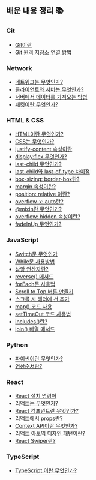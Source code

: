## 배운 내용 정리 📚

### Git
+ <a href="https://github.com/pan6603/TIL/blob/main/Git/Git%EC%9D%B4%EB%9E%80.md">Git이란</a>
+ <a href="https://github.com/pan6603/TIL/blob/main/Git/Git%20%EC%9B%90%EA%B2%A9%20%EC%A0%80%EC%9E%A5%EC%86%8C%20%EC%97%B0%EA%B2%B0%20%EB%B0%A9%EB%B2%95.md">Git 원격 저장소 연결 방법</a>

### Network 
+ <a href="https://github.com/pan6603/TIL/blob/main/Network/%EB%84%A4%ED%8A%B8%EC%9B%8C%ED%81%AC.md">네트워크는 무엇인가?</a>
+ <a href="https://github.com/pan6603/TIL/blob/main/Network/%ED%81%B4%EB%9D%BC%EC%9D%B4%EC%96%B8%ED%8A%B8%EC%99%80%20%EC%84%9C%EB%B2%84.md">클라이언트와 서버는 무엇인가?</a>
+ <a href="https://github.com/pan6603/TIL/blob/main/Network/%EC%84%9C%EB%B2%84%EC%97%90%EC%84%9C%20%EB%8D%B0%EC%9D%B4%ED%84%B0%EB%A5%BC%20%EA%B0%80%EC%A0%B8%EC%98%A4%EB%8A%94%20%EB%B0%A9%EB%B2%95.md">서버에서 데이터를 가져오는 방법</a>
+ <a href="https://github.com/pan6603/TIL/blob/main/Network/%ED%8C%A8%ED%82%B7%EC%9D%B4%EB%9E%80%20%EB%AC%B4%EC%97%87%EC%9D%B8%EA%B0%80%3F.md">패킷이란 무엇인가?</a>

### HTML & CSS 
+ <a href="https://github.com/pan6603/TIL/blob/main/HTML/HTML%EC%9D%B4%EB%9E%80%20%EB%AC%B4%EC%97%87%EC%9D%B8%EA%B0%80%3F.md">HTML이란 무엇인가?</a>
+ <a href="https://github.com/pan6603/TIL/blob/main/CSS/CSS%EB%8A%94%20%EB%AC%B4%EC%97%87%EC%9D%B8%EA%B0%80.md">CSS는 무엇인가?</a>
+ <a href="https://github.com/pan6603/TIL/blob/main/CSS/justify-content%20%EC%86%8D%EC%84%B1%EC%9D%B4%EB%9E%80.md">justify-content 속성이란</a>
+ <a href="https://github.com/pan6603/TIL/blob/main/CSS/display%3Aflex%20%EB%AC%B4%EC%97%87%EC%9D%B8%EA%B0%80%3F.md">display:flex 무엇인가?</a>
+ <a href="https://github.com/pan6603/TIL/blob/main/CSS/last-child%20%EB%AC%B4%EC%97%87%EC%9D%B8%EA%B0%80%3F.md">last-child 무엇인가?</a>
+ <a href="https://github.com/pan6603/TIL/blob/main/CSS/last-child%EC%99%80%20last-of-type%20%EC%B0%A8%EC%9D%B4%EC%A0%90.md">last-child와 last-of-type 차이점</a>
+ <a href="https://github.com/pan6603/TIL/blob/main/CSS/box-sizing%3A%20border-box%EB%9E%80%3F.md">box-sizing: border-box란?</a>
+ <a href="https://github.com/pan6603/TIL/blob/main/CSS/margin%20%EC%86%8D%EC%84%B1%EC%9D%B4%EB%9E%80%3F.md">margin 속성이란?</a>
+ <a href="https://github.com/pan6603/TIL/blob/main/CSS/position%3A%20relative%20%EC%9D%B4%EB%9E%80%3F.md">position: relative 이란?</a>
+ <a href="https://github.com/pan6603/TIL/blob/main/CSS/overflow-x%3A%20auto%20%EB%9E%80%3F.md">overflow-x: auto란?</a>
+ <a href="https://github.com/pan6603/TIL/blob/main/CSS/%40mixin%EB%9E%80%20%EB%AC%B4%EC%97%87%EC%9D%B8%EA%B0%80%3F.md">@mixin란 무엇인가?</a>
+ <a href="https://github.com/pan6603/TIL/blob/main/CSS/overflow%3A%20hidden%20%EC%86%8D%EC%84%B1%EC%9D%B4%EB%9E%80%3F.md">overflow: hidden 속성이란?</a>
+ <a href="https://github.com/pan6603/TIL/blob/main/CSS/fadeInUp%20%EB%AC%B4%EC%97%87%EC%9D%B8%EA%B0%80%3F.md">fadeInUp 무엇인가?</a>

### JavaScript 
+ <a href="https://github.com/pan6603/TIL/blob/main/JavaScript%20/Switch%EB%AC%B8%20%EB%AC%B4%EC%97%87%EC%9D%B8%EA%B0%80.md">Switch문 무엇인가</a>
+ <a href="https://github.com/pan6603/TIL/blob/main/JavaScript%20/While%EB%AC%B8%20%EC%82%AC%EC%9A%A9%EB%B0%A9%EB%B2%95.md">While문 사용방법</a>
+ <a href="https://github.com/pan6603/TIL/blob/main/JavaScript%20/%EC%82%BC%ED%95%AD%20%EC%97%B0%EC%82%B0%EC%9E%90%EB%9E%80.md">삼항 연산자란?</a>
+ <a href="https://github.com/pan6603/TIL/blob/main/JavaScript%20/reverse()%20%EB%A9%94%EC%84%9C%EB%93%9C.md">reverse() 메서드</a>
+ <a href="https://github.com/pan6603/TIL/blob/main/JavaScript%20/forEach%EB%AC%B8%20%EC%82%AC%EC%9A%A9%EB%B2%95.md">forEach문 사용법</a>
+ <a href="https://github.com/pan6603/TIL/blob/main/JavaScript%20/Top%20Button%20%EC%9C%84%EB%A1%9C%20%EC%98%AC%EB%A6%AC%EA%B8%B0.md">Scroll to Top 버튼 만들기</a>
+ <a href="https://github.com/pan6603/TIL/blob/main/JavaScript%20/%EC%8A%A4%ED%81%AC%EB%A1%A4%20%EC%8B%9C%20%ED%97%A4%EB%8D%94%EC%97%90%20%EC%84%A0%20%EC%B6%94%EA%B0%80.md">스크롤 시 헤더에 선 추가	</a>
+ <a href="https://github.com/pan6603/TIL/blob/main/JavaScript%20/map()%20%EC%BD%94%EB%93%9C%20%EC%82%AC%EC%9A%A9.md">map() 코드 사용</a>
+ <a href="https://github.com/pan6603/TIL/blob/main/JavaScript%20/setTimeOut%20%EC%BD%94%EB%93%9C%20%EC%82%AC%EC%9A%A9%EB%B2%95.md">setTimeOut 코드 사용법</a>
+ <a href="https://github.com/pan6603/TIL/blob/main/JavaScript%20/includes()%EB%9E%80%3F.md">includes()란?</a>
+ <a href="https://github.com/pan6603/TIL/blob/main/JavaScript%20/join()%20%EB%B0%B0%EC%97%B4%20%EB%A9%94%EC%84%9C%EB%93%9C.md">join() 배열 메서드</a>

### Python
+ <a href="https://github.com/pan6603/TIL/blob/main/Python/%ED%8C%8C%EC%9D%B4%EC%8D%AC%EC%9D%B4%EB%9E%80%20%EB%AC%B4%EC%97%87%EC%9D%B8%EA%B0%80%3F.md">파이썬이란 무엇인가?</a>
+ <a href="https://github.com/pan6603/TIL/blob/main/Python/%EC%97%B0%EC%82%B0%EC%88%9C%EC%84%9C%EB%9E%80%3F.md">연산순서란?</a>

### React
+ <a href="https://github.com/pan6603/TIL/blob/main/React/React%20%EC%84%A4%EC%B9%98%ED%95%98%EA%B8%B0.md">React 설치 명령어</a>
+ <a href="https://github.com/pan6603/TIL/blob/main/React/%EB%A6%AC%EC%95%A1%ED%8A%B8%EB%8A%94%20%EB%AC%B4%EC%97%87%EC%9D%B8%EA%B0%80%3F.md">리액트는 무엇인가?</a>
+ <a href="https://github.com/pan6603/TIL/blob/main/React/React%20%EC%BB%B4%ED%8F%AC%EB%84%8C%ED%8A%B8%EB%9E%80%20%EB%AC%B4%EC%97%87%EC%9D%B8%EA%B0%80%3F.md">React 컴포넌트란 무엇인가?</a>
+ <a href="https://github.com/pan6603/TIL/blob/main/React/%EB%A6%AC%EC%95%A1%ED%8A%B8%EC%97%90%EC%84%9C%20props%EB%9E%80%3F.md">리액트에서 props란?</a>
+ <a href="https://github.com/pan6603/TIL/blob/main/React/Context%20API%EC%9D%B4%EB%9E%80%20%EB%AC%B4%EC%97%87%EC%9D%B8%EA%B0%80%3F.md">Context API이란 무엇인가?</a>
+ <a href="https://github.com/pan6603/TIL/blob/main/React/%EB%A6%AC%EC%95%A1%ED%8A%B8%20%EC%95%84%ED%86%A0%EB%AF%B9%20%EB%94%94%EC%9E%90%EC%9D%B8%20%ED%8C%A8%ED%84%B4%EC%9D%B4%EB%9E%80%3F.md">리액트 아토믹 디자인 패턴이란?</a>
+ <a href="https://github.com/pan6603/TIL/blob/main/React/React%20Swiper%EB%9E%80%3F.md">React Swiper란?</a>

### TypeScript 
+ <a href="https://github.com/pan6603/TIL/blob/main/TypeScript/TypeScript%20%EC%9D%B4%EB%9E%80%20%EB%AC%B4%EC%97%87%EC%9D%B8%EA%B0%80%3F.md">TypeScript 이란 무엇인가?</a>


